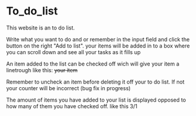 # To_do_list

This website is an to do list.

Write what you want to do and or remember in the input field and click the button on the right "Add to list". your items will be added in to a box where you can scroll down and see all your tasks as it fills up

An item added to the list can be checked off wich will give your item a linetrough like this: <s>your item</s>

Remember to uncheck an item before deleting it off your to do list. If not your counter will be incorrect (bug fix in progress)

The amount of items you have added to your list is displayed opposed to how many of them you have checked off. like this 3/1
